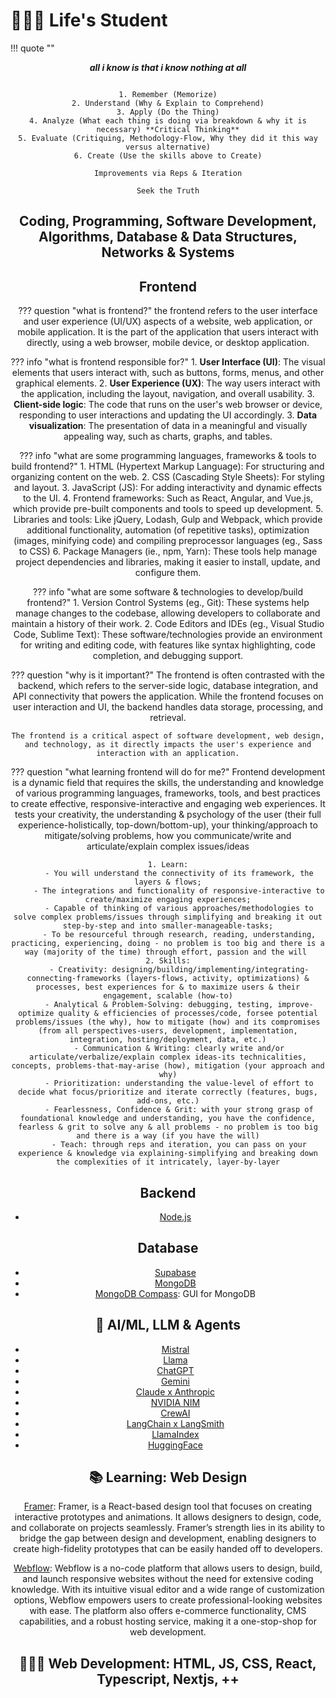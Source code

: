 # 🧑🏽‍🎓 Life's Student

!!! quote ""
    <center>***all i know is that i know nothing at all***
           

``` title="📖 How to become an Expert"

1. Remember (Memorize)
2. Understand (Why & Explain to Comprehend)
3. Apply (Do the Thing)
4. Analyze (What each thing is doing via breakdown & why it is necessary) **Critical Thinking**
5. Evaluate (Critiquing, Methodology-Flow, Why they did it this way versus alternative)
6. Create (Use the skills above to Create)

``` 

``` title=""
Improvements via Reps & Iteration

Seek the Truth
```


## Coding, Programming, Software Development, Algorithms, Database & Data Structures, Networks & Systems


## Frontend
??? question "what is frontend?"
    the frontend refers to the user interface and user experience (UI/UX) aspects of a website, web application, or mobile application. It is the part of the application that users interact with directly, using a web browser, mobile device, or desktop application.

??? info "what is frontend responsible for?"
    1. **User Interface (UI)**: The visual elements that users interact with, such as buttons, forms, menus, and other graphical elements.
    2. **User Experience (UX)**: The way users interact with the application, including the layout, navigation, and overall usability.
    3. **Client-side logic**: The code that runs on the user's web browser or device, responding to user interactions and updating the UI accordingly.
    3. **Data visualization**: The presentation of data in a meaningful and visually appealing way, such as charts, graphs, and tables.

??? info "what are some programming languages, frameworks & tools to build frontend?"
    1. HTML (Hypertext Markup Language): For structuring and organizing content on the web.
    2. CSS (Cascading Style Sheets): For styling and layout.
    3. JavaScript (JS): For adding interactivity and dynamic effects to the UI.
    4. Frontend frameworks: Such as React, Angular, and Vue.js, which provide pre-built components and tools to speed up development.
    5. Libraries and tools: Like jQuery, Lodash, Gulp and Webpack, which provide additional functionality, automation (of repetitive tasks), optimization (images, minifying code) and compiling preprocessor languages (eg., Sass to CSS)
    6. Package Managers (ie., npm, Yarn): These tools help manage project dependencies and libraries, making it easier to install, update, and configure them.

??? info "what are some software & technologies to develop/build frontend?"
    1. Version Control Systems (eg., Git): These systems help manage changes to the codebase, allowing developers to collaborate and maintain a history of their work.
    2. Code Editors and IDEs (eg., Visual Studio Code, Sublime Text): These software/technologies provide an environment for writing and editing code, with features like syntax highlighting, code completion, and debugging support.

??? question "why is it important?"
    The frontend is often contrasted with the backend, which refers to the server-side logic, database integration, and API connectivity that powers the application. While the frontend focuses on user interaction and UI, the backend handles data storage, processing, and retrieval.

    The frontend is a critical aspect of software development, web design, and technology, as it directly impacts the user's experience and interaction with an application.

??? question "what learning frontend will do for me?"
    Frontend development is a dynamic field that requires the skills, the understanding and knowledge of various programming languages, frameworks, tools, and best practices to create effective, responsive-interactive and engaging web experiences. It tests your creativity, the understanding & psychology of the user (their full experience-holistically, top-down/bottom-up), your thinking/approach to mitigate/solving problems, how you communicate/write and articulate/explain complex issues/ideas 

    1. Learn:
         - You will understand the connectivity of its framework, the layers & flows;
         - The integrations and functionality of responsive-interactive to create/maximize engaging experiences;
         - Capable of thinking of various approaches/methodologies to solve complex problems/issues through simplifying and breaking it out step-by-step and into smaller-manageable-tasks;
         - To be resourceful through research, reading, understanding, practicing, experiencing, doing - no problem is too big and there is a way (majority of the time) through effort, passion and the will 
    2. Skills:
         - Creativity: designing/building/implementing/integrating-connecting-frameworks (layers-flows, activity, optimizations) & processes, best experiences for & to maximize users & their engagement, scalable (how-to)
         - Analytical & Problem-Solving: debugging, testing, improve-optimize quality & efficiencies of processes/code, forsee potential problems/issues (the why), how to mitigate (how) and its compromises (from all perspectives-users, development, implementation, integration, hosting/deployment, data, etc.)
         - Communication & Writing: clearly write and/or articulate/verbalize/explain complex ideas-its technicalities, concepts, problems-that-may-arise (how), mitigation (your approach and why)
         - Prioritization: understanding the value-level of effort to decide what focus/prioritize and iterate correctly (features, bugs, add-ons, etc.)
         - Fearlessness, Confidence & Grit: with your strong grasp of foundational knowledge and understanding, you have the confidence, fearless & grit to solve any & all problems - no problem is too big and there is a way (if you have the will)
         - Teach: through reps and iteration, you can pass on your experience & knowledge via explaining-simplifying and breaking down the complexities of it intricately, layer-by-layer


## Backend
- [Node.js](https://nodejs.org/en)


## Database
- [Supabase](https://supabase.com/)
- [MongoDB](https://www.mongodb.com/)
- [MongoDB Compass](https://www.mongodb.com/products/tools/compass): GUI for MongoDB


## 🤖 AI/ML, LLM & Agents
- [Mistral](https://mistral.ai/)
- [Llama](https://llama.meta.com/)
- [ChatGPT](https://chatgpt.com/)
- [Gemini](https://gemini.google.com/)
- [Claude x Anthropic](https://claude.ai/)
- [NVIDIA NIM](https://build.nvidia.com/explore/discover)
- [CrewAI](https://www.crewai.com/)
- [LangChain x LangSmith](https://www.langchain.com/)
- [LlamaIndex](https://www.llamaindex.ai/)
- [HuggingFace](https://huggingface.co/)


## 📚 Learning: Web Design

[Framer](https://www.framer.com/): Framer, is a React-based design tool that focuses on creating interactive prototypes and animations. It allows designers to design, code, and collaborate on projects seamlessly. Framer’s strength lies in its ability to bridge the gap between design and development, enabling designers to create high-fidelity prototypes that can be easily handed off to developers.

[Webflow](https://webflow.com/): Webflow is a no-code platform that allows users to design, build, and launch responsive websites without the need for extensive coding knowledge. With its intuitive visual editor and a wide range of customization options, Webflow empowers users to create professional-looking websites with ease. The platform also offers e-commerce functionality, CMS capabilities, and a robust hosting service, making it a one-stop-shop for web development.


## 🧑🏾‍💻 Web Development: HTML, JS, CSS, React, Typescript, Nextjs, ++